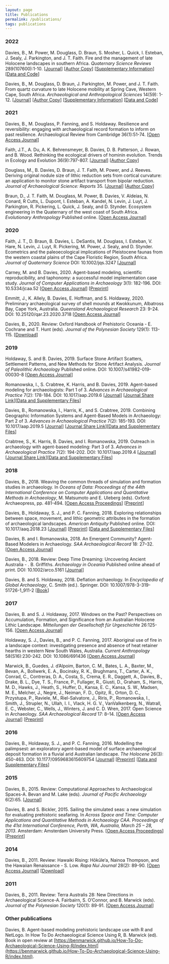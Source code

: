 ```yaml
---
layout: page
title: Publications
permalink: /publications/
tags: publications
---
```




### 2022
Davies, B., M. Power, M. Douglass, D. Braun, S. Mosher, L. Quick, I. Esteban, J. Sealy, J. Parkington, and J. T. Faith.  Fire and the management of late Holocene landscapes in southern Africa. *Quaternary Science Reviews* 289(107600):1-10. [[Journal](https://doi.org/10.1016/j.quascirev.2022.107600)] [[Author Copy](https://b-davies.github.io/files/papers/Davies2021_FireSouthAfrica.pdf)] [[Supplementary Information](https://b-davies.github.io/files/papers/Davies2021_FireSouthAfrica_SI.pdf)] [[Data and Code](https://doi.org/10.5281/zenodo.5130699)]

Davies, B., M. Douglass, D. Braun, J. Parkington, M. Power, and J. T. Faith. From quartz curvature to late Holocene mobility at Spring Cave, Western Cape, South Africa. *Archaeological and Anthropological Sciences* 14(59): 1-12. [[Journal](https://doi.org/10.1007/s12520-022-01533-2)] [[Author Copy](https://b-davies.github.io/files/papers/Davies_etal_2022_QuartzCurvatureSpringCave.pdf)] [[Supplementary Information](https://b-davies.github.io/files/papers/Davies_etal_2022_QuartzCurvatureSpringCaveSI.pdf)] [[Data and Code](https://doi.org/10.5281/zenodo.6247712)]

### 2021
Davies, B., M. Douglass, P. Fanning, and S. Holdaway. Resilience and reversibility: engaging with archaeological record formation to inform on past resilience. Archaeological Review from Cambridge 36(1):51-74. [[Open Access Journal](https://doi.org/10.17863/CAM.79041)]

Faith, J.T., A. Du, A. K. Behrensmeyer, B. Davies, D. B. Patterson, J. Rowan, and B. Wood. Rethinking the ecological drivers of hominin evolution. Trends in Ecology and Evolution 36(9):797-807. [[Journal](https://doi.org/10.1016/j.tree.2021.04.011)] [[Author Copy](https://b-davies.github.io/files/papers/faith_et_al_2021_rethinking_ecological_drivers.pdf)]

Douglass, M., B. Davies, D. Braun, J. T. Faith, M. Power, and J. Reeves. Deriving original nodule size of lithic reduction sets from cortical curvature: an application to monitor stone artifact transport from bipolar reduction. *Journal of Archaeological Science: Reports* 35. [[Journal](https://doi.org/10.1016/j.jasrep.2020.102671)] [[Author Copy](https://b-davies.github.io/files/papers/douglass_et_al_deriving_original_nodule.pdf)] 

Braun, D., J. T. Faith, M. Douglass, M. Power, B. Davies, V. Aldeias, N. Conard, R Cutts, L. Dupont, I. Esteban, A. Kandel, N. Levin, J. Luyt, J. Parkington, R. Pickering, L. Quick, J. Sealy, and D. Stynder. Ecosystem engineering in the Quaternary of the west coast of South Africa. *Evolutionary Anthropology* Published online. [[Open Access Journal](https://doi.org/10.1002/evan.21886)]

### 2020
Faith, J. T., D. Braun, B. Davies, L. DeSantis, M. Douglass, I. Esteban, V. Hare, N. Levin, J. Luyt, R. Pickering, M. Power, J. Sealy, and D. Stynder. Ecometrics and the paleoecological implications of Pleistocene faunas from the western coastal plains of the Cape Floristic Region, South Africa. *Journal of Quaternary Science* DOI: 10.1002/jqs.3247 [[Journal](http://dx.doi.org/10.1002/jqs.3247)]

Carney, M. and B. Davies, 2020. Agent-based modeling, scientific reproducibility, and taphonomy: a successful model implementation case study. *Journal of Computer Applications in Archaeology* 3(1): 182-196. DOI: 10.5334/jcaa.52 [[Open Access Journal](https://doi.org/10.5334/jcaa.52)] [[Preprint](https://osf.io/preprints/socarxiv/tckav/)]

Emmitt, J., K. Allely, B. Davies, E. Hoffman, and S. Holdaway, 2020. Preliminary archaeological survey of shell mounds at Kwokkunum, Albatross Bay, Cape York, Australia. *Queensland Archaeological Research* 23: 9-24. DOI: 10.25120/qar.23.2020.3718 [[Open Access Journal](https://doi.org/10.25120/qar.23.2020.3718)]

Davies, B., 2020. Review: Oxford Handbook of Prehistoric Oceania - E. Cochrane and T. Hunt (eds). *Journal of the Polynesian Society* 129(1): 113-115. [[Download](http://b-davies.github.io/files/Davies%202020%20Oceania%20Prehistory%20Handbook%20Review.pdf)]

### 2019

Holdaway, S. and B. Davies, 2019. Surface Stone Artifact Scatters, Settlement Patterns, and New Methods for Stone Artifact Analysis. *Journal of Paleolithic Archaeology* Published online. DOI: 10.1007/s41982-019-00030-8 [[Open Access Journal](https://doi.org/10.1007/s41982-019-00030-8)]

Romanowska, I., S. Crabtree, K. Harris, and B. Davies, 2019. Agent-based modeling for archaeologists: Part 1 of 3. *Advances in Archaeological Practice* 7(2): 178-184. DOI: 10.1017/aap.2019.6 [[Journal](https://doi.org/10.1017/aap.2019.6)] [[Journal Share Link](https://www.cambridge.org/core/journals/advances-in-archaeological-practice/article/agentbased-modeling-for-archaeologists-part-1-of-3/B044D059FABC3F793205C6407BF32B09/share/00408e6a700aec1dc977a7684d6db80f23963c3e)][[Data and Supplementary Files](https://doi.org/10.5281/zenodo.2548671)]

Davies, B., Romanowska, I., Harris, K., and S. Crabtree, 2019. Combining Geographic Information Systems and Agent-Based Models in Archaeology: Part 2 of 3. *Advances in Archaeological Practice* 7(2): 185-193. DOI: 10.1017/aap.2019.5 [[Journal](https://doi.org/10.1017/aap.2019.5)] [[Journal Share Link](https://www.cambridge.org/core/journals/advances-in-archaeological-practice/article/combining-geographic-information-systems-and-agentbased-models-in-archaeology-part-2-of-3/135164D59D35ADED96F2D43462466E41/share/f5ab373c390959a84cb3f3264c94529887338d8a)][[Data and Supplementary Files](https://doi.org/10.5281/zenodo.1482941)]

Crabtree, S., K. Harris, B. Davies, and I. Romanowska, 2019. Outreach in archaeology with agent-based modeling: Part 3 of 3. *Advances in Archaeological Practice* 7(2): 194-202. DOI: 10.1017/aap.2019.4 [[Journal](https://doi.org/10.1017/aap.2019.4)] [[Journal Share Link](https://www.cambridge.org/core/journals/advances-in-archaeological-practice/article/outreach-in-archaeology-with-agentbased-modeling-part-3-of-3/CF17C24826753D58A882333AA565B7AE/share/f5268626ddd364a6fa1b8e0f255e788687ef4b47)][[Data and Supplementary Files](https://doi.org/10.5281/zenodo.2550795)]

### 2018

Davies, B., 2018. Weaving the common threads of simulation and formation studies in archaeology. In *Oceans of Data: Proceedings of the 44th International Conference on Computer Applications and Quantitative Methods in Archaeology*, M. Matsumoto and E. Uleberg (eds). Oxford: Archaeopress, pp. 481-494. [[Open Access Proceedings](http://archaeopress.com/ArchaeopressShop/Public/displayProductDetail.asp?id={2724F16C-FAC1-4987-8D1E-E85D9F94ACAD})] [[Preprint](https://osf.io/preprints/socarxiv/tyjc9)]

Davies, B., Holdaway, S. J., and P. C. Fanning, 2018. Exploring relationships between space, movement, and lithic geometric attributes in the formation of archaeological landscapes. *American Antiquity* Published online. DOI: 10.1017/aaq.2018.23  [[Journal](https://doi.org/10.1017/aaq.2018.23)] [[Preprint](https://doi.org/10.17605/OSF.IO/92NYB)] [[Data and Supplementary Files](https://github.com/b-davies/FMODEL)]

Davies, B. and I. Romanowska, 2018. An Emergent Community? Agent-Based Modelers in Archaeology. *SAA Archaeological Record* 18: 27–32. [[Open Access Journal](http://cdn.coverstand.com/16146/486133/f0b56e91a16ef761a284d09e0980d3172a546e77.pdf)] 

Davies, B., 2018. Review: Deep Time Dreaming: Uncovering Ancient Australia - .
B. Griffiths. *Archaeology in Oceania* Published online ahead of print. DOI: 10.1002/arco.5161  [[Journal](https://onlinelibrary.wiley.com/doi/full/10.1002/arco.5161)]

Davies, B. and S. Holdaway, 2018. Deflation archaeology. In *Encyclopedia of Global Archaeology*, C. Smith (ed.). Springer. DOI: 10.1007/978-3-319-51726-1_911-2 [[Book](http://doi.org/10.1007/978-3-319-51726-1_911-2)]

### 2017

Davies, B. and S. J. Holdaway, 2017. Windows on the Past? Perspectives on Accumulation, Formation, and Significance from an Australian Holocene Lithic Landscape. *Mitteilungen der Gesellschaft für Urgeschichte* 26:125-156. [[Open Access Journal](https://uni-tuebingen.de/index.php?eID=tx_securedownloads&p=88717&u=0&g=0&t=1548871446&hash=e91beb1e3898f89898dd95eb75a13f06f3ad8444&file=/fileadmin/Uni_Tuebingen/Fakultaeten/MatNat/Fachbereiche/Geowissenschaften/Arbeitsgruppen/Urgeschichte___Naturwissenschaftliche_Arch%C3%A4ologie/%C3%84ltere_Urgeschichte_und_Quart%C3%A4r%C3%B6kologie/Dokumente/Publikationen/GfU/Band_26_2016/125_Davies___Holdaway.pdf)]

Holdaway, S. J., Davies, B., and P. C. Fanning, 2017. Aboriginal use of fire in a landscape context: investigating presence and absence of heat retainer hearths in western New South Wales, Australia. *Current Anthropology* 58(S16):230-242. DOI: 10.1086/691436 [[Open Access Journal](http://www.journals.uchicago.edu/doi/abs/10.1086/691436)] 

Marwick, B., Guedes, J. d’Alpoim, Barton, C. M., Bates, L. A., Baxter, M., Bevan, A., Bollwerk, E. A., Bocinsky, R. K., Brughmans, T., Carter, A. K., Conrad, C., Contreras, D. A., Costa, S., Crema, E. R., Daggett, A., Davies, B., Drake, B. L., Dye, T. S., France, P., Fullager, R., Giusti, D., Graham, S., Harris, M. D., Hawks, J., Heath, S., Huffer, D., Kansa, E. C., Kansa, S. W., Madsen, M. E., Melcher, J., Negre, J., Neiman, F. D., Opitz, R., Orton, D. C., Przystupa, P., Raviele, M., Riel-Salvatore, J., Riris, P., Romanowska, I., Smith, J., Strupler, N., Ullah, I. I., Vlack, H. G. V., VanValkenberg, N., Watrall, E. C., Webster, C., Wells, J., Winters, J. and C. D. Wren, 2017. Open Science in Archaeology. *SAA Archaeological Record* 17: 8–14. [[Open Access Journal](http://cdn.coverstand.com/16146/440506/fdad445dd2f62f8005883233c199f6beb9f236b7.1.pdf)] [[Preprint](https://osf.io/qcwtc/)]

### 2016

Davies, B., Holdaway, S. J., and P. C. Fanning, 2016. Modelling the palimpsest: an exploratory agent-based model of surface archaeological deposit formation in a fluvial arid Australian landscape. *The Holocene* 26(3): 450-463. DOI: 10.1177/0959683615609754 [[Journal](http://journals.sagepub.com/doi/abs/10.1177/0959683615609754)] [[Preprint](https://www.researchgate.net/publication/283276532_Modelling_the_palimpsest_An_exploratory_agent-based_model_of_surface_archaeological_deposit_formation_in_a_fluvial_arid_Australian_landscape)] [[Data and Supplementary Files](https://github.com/b-davies/HMODEL)]

### 2015

Davies, B., 2015. Review: Computational Approaches to Archaeological Spaces-A. Bevan and M. Lake (eds). *Journal of Pacific Archaeology* 6(2):65. [[Journal](http://www.pacificarchaeology.org/index.php/journal/article/view/171)]

Davies, B. and S. Bickler, 2015. Sailing the simulated seas: a new simulation for evaluating prehistoric seafaring. In *Across Space and Time: Computer Applications and Quantitative Methods in Archaeology CAA. Proceedings of the 41st International Conference, Perth, WA, Australia, March 25 – 28, 2013*.  Amsterdam: Amsterdam University Press. [[Open Access Proceedings](http://www.oapen.org/search?keyword=9789089647153)] [[Preprint](https://www.researchgate.net/publication/308100959_Sailing_the_Simulated_Seas_a_New_Simulation_for_Evaluating_Prehistoric_Seafaring)]

### 2014

Davies, B., 2011. Review: Hawaiki Rising:  Hōkūle‘a, Nainoa Thompson, and the Hawaiian Renaissance - S. Low. *Rapa Nui Journal* 28(2): 89-90. [[Open Access Journal](http://islandheritage.org/wordpress/wp-content/uploads/2014/07/Book_Reviews_RNJ_Oct2014.pdf)] [[Download](http://b-davies.github.io/files/Davies%202014%20Hawaiki%20Rising%20Review.pdf)]

### 2011
 
Davies, B., 2011. Review: Terra Australis 28: New Directions in Archaeological Science-A. Fairbairn, S. O’Connor, and B. Marwick (eds). *Journal of the Polynesian Society* 120(1): 89-91. [[Open Access Journal](http://www.jps.auckland.ac.nz/document/Volume_120_2011/Volume_120%2C_No._1/%5BReview%5D_Fairbairn%2C_Andrew%2C_Susan_O%26%2339%3BConnor%2C_and_Ben_Marwick_%28eds%29%3A_New_Directions_in_Archaeological_Science%2C_reviewed_by_Benjamin_Davies%2C_p_89-91?action=null)]

### Other publications

Davies, B. Agent-based modeling prehistoric landscape use with R and NetLogo. In How To Do Archaeological Science Using R, B. Marwick (ed). Book in open review at [https://benmarwick.github.io/How-To-Do-Archaeological-Science-Using-R/index.html](https://benmarwick.github.io/How-To-Do-Archaeological-Science-Using-R/index.html).
